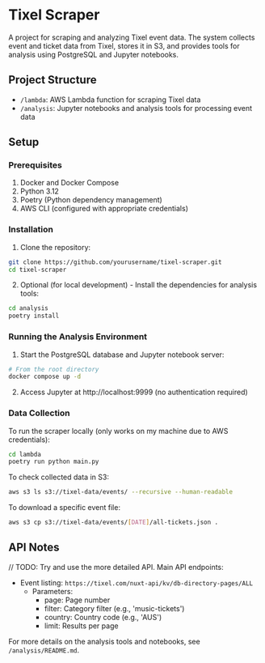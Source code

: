 # Tixel Scraper

A project for scraping and analyzing Tixel event data. The system collects event and ticket data from Tixel, stores it in S3, and provides tools for analysis using PostgreSQL and Jupyter notebooks.

## Project Structure
- `/lambda`: AWS Lambda function for scraping Tixel data
- `/analysis`: Jupyter notebooks and analysis tools for processing event data

## Setup

### Prerequisites
1. Docker and Docker Compose
2. Python 3.12
3. Poetry (Python dependency management)
4. AWS CLI (configured with appropriate credentials)

### Installation

1. Clone the repository:
```bash
git clone https://github.com/yourusername/tixel-scraper.git
cd tixel-scraper
```
2. Optional (for local development) - Install the dependencies for analysis tools:
```bash
cd analysis
poetry install
```

### Running the Analysis Environment

1. Start the PostgreSQL database and Jupyter notebook server:
```bash
# From the root directory
docker compose up -d
```

2. Access Jupyter at http://localhost:9999 (no authentication required)

### Data Collection
To run the scraper locally (only works on my machine due to AWS credentials):
```bash
cd lambda
poetry run python main.py
```

To check collected data in S3:
```bash
aws s3 ls s3://tixel-data/events/ --recursive --human-readable
```

To download a specific event file:
```bash
aws s3 cp s3://tixel-data/events/[DATE]/all-tickets.json .
```

## API Notes
// TODO: Try and use the more detailed API. 
Main API endpoints:
- Event listing: `https://tixel.com/nuxt-api/kv/db-directory-pages/ALL`
  * Parameters:
    - page: Page number
    - filter: Category filter (e.g., 'music-tickets')
    - country: Country code (e.g., 'AUS')
    - limit: Results per page

For more details on the analysis tools and notebooks, see `/analysis/README.md`.
